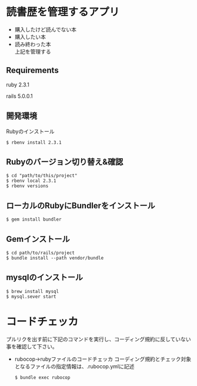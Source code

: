 # 読書歴を管理するアプリ
- 購入したけど読んでない本
- 購入したい本
- 読み終わった本  
上記を管理する

## Requirements
ruby 2.3.1

rails 5.0.0.1

## 開発環境
Rubyのインストール
```shell
$ rbenv install 2.3.1
```

## Rubyのバージョン切り替え&確認
```shell
$ cd "path/to/this/project"
$ rbenv local 2.3.1
$ rbenv versions
```
## ローカルのRubyにBundlerをインストール
```shell
$ gem install bundler
```

## Gemインストール
```shell
$ cd path/to/rails/project
$ bundle install --path vendor/bundle
```

## mysqlのインストール
```shell
$ brew install mysql
$ mysql.sever start
```

# コードチェッカ

プルリクを出す前に下記のコマンドを実行し、コーディング規約に反していない事を確認して下さい。

- rubocop->rubyファイルのコードチェッカ コーディング規約とチェック対象となるファイルの指定情報は、.rubocop.ymlに記述

  ```shell
  $ bundle exec rubocop
  ```

